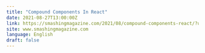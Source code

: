 ```yaml
---
title: "Compound Components In React"
date: 2021-08-27T13:00:00Z
link: https://smashingmagazine.com/2021/08/compound-components-react/?utm_medium=RSS&utm_source=news.12bit.vn
site: www.smashingmagazine.com
language: English
draft: false
---
```

